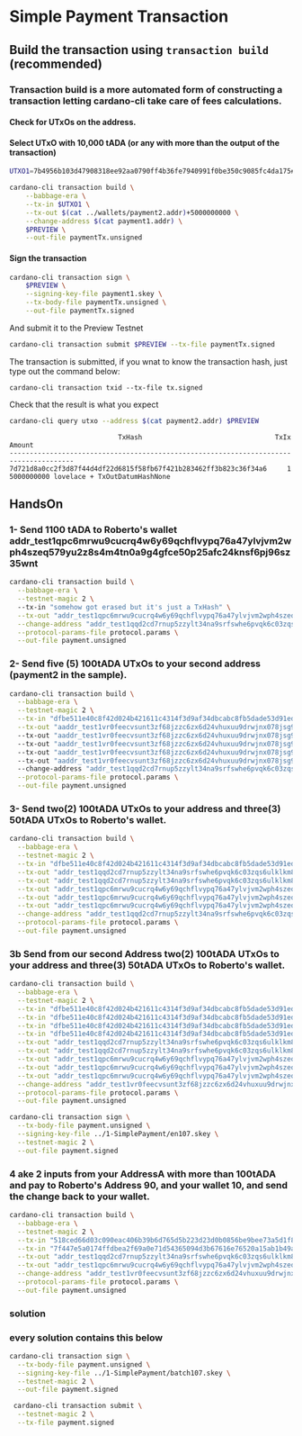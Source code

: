 # Simple Payment Transaction

## Build the transaction using `transaction build` (recommended)
    
### Transaction build is a more automated form of constructing a transaction letting cardano-cli take care of fees calculations.


#### Check for UTxOs on the address. 
#### Select UTxO with 10,000 tADA (or any with more than the output of the transaction)

```bash
UTXO1=7b4956b103d47908318ee92aa0790ff4b36fe7940991f0be350c9085fc4da175#0

cardano-cli transaction build \
    --babbage-era \
    --tx-in $UTXO1 \
    --tx-out $(cat ../wallets/payment2.addr)+5000000000 \
    --change-address $(cat payment1.addr) \
    $PREVIEW \
    --out-file paymentTx.unsigned
```

#### Sign the transaction

```bash
cardano-cli transaction sign \
    $PREVIEW \
    --signing-key-file payment1.skey \
    --tx-body-file paymentTx.unsigned \
    --out-file paymentTx.signed
```

And submit it to the Preview Testnet
```bash
cardano-cli transaction submit $PREVIEW --tx-file paymentTx.signed
```
The transaction is submitted, if you wnat to know the transaction hash, just type out the command below:

    cardano-cli transaction txid --tx-file tx.signed
    
Check that the result is what you expect

```bash
cardano-cli query utxo --address $(cat payment2.addr) $PREVIEW
```
                               TxHash                                 TxIx        Amount
    --------------------------------------------------------------------------------------
    7d721d8a0cc2f3d87f44d4df22d6815f58fb67f421b283462ff3b823c36f34a6     1        5000000000 lovelace + TxOutDatumHashNone


## HandsOn

### 1- Send 1100 tADA to Roberto's wallet addr_test1qpc6mrwu9cucrq4w6y69qchflvypq76a47ylvjvm2wph4szeq579yu2z8s4m4tn0a9g4gfce50p25afc24knsf6pj96sz35wnt
``` bash
cardano-cli transaction build \
  --babbage-era \
  --testnet-magic 2 \  
  --tx-in "somehow got erased but it's just a TxHash" \
  --tx-out "addr_test1qpc6mrwu9cucrq4w6y69qchflvypq76a47ylvjvm2wph4szeq579yu2z8s4m4tn0a9g4gfce50p25afc24knsf6pj96sz35wnt 1100000000" \
  --change-address "addr_test1qqd2cd7rnup5zzylt34na9srfswhe6pvqk6c03zqs6ulklkm8f39nn3f9pdmr0yxeakqnnj90drjjx82vrnpjpw79lsq2caqqf" \
  --protocol-params-file protocol.params \
  --out-file payment.unsigned
```

### 2- Send five (5) 100tADA UTxOs to your second address (payment2 in the sample).
```bash
cardano-cli transaction build \
  --babbage-era \
  --testnet-magic 2 \
  --tx-in "dfbe511e40c8f42d024b421611c4314f3d9af34dbcabc8fb5dade53d91ed6d8a#5" \
  --tx-out "aaddr_test1vr0feecvsunt3zf68jzzc6zx6d24vhuxuu9drwjnx078jsg9rcjms 100000000"
  --tx-out "aaddr_test1vr0feecvsunt3zf68jzzc6zx6d24vhuxuu9drwjnx078jsg9rcjms 100000000"
  --tx-out "aaddr_test1vr0feecvsunt3zf68jzzc6zx6d24vhuxuu9drwjnx078jsg9rcjms 100000000"
  --tx-out "aaddr_test1vr0feecvsunt3zf68jzzc6zx6d24vhuxuu9drwjnx078jsg9rcjms 100000000"
  --tx-out "aaddr_test1vr0feecvsunt3zf68jzzc6zx6d24vhuxuu9drwjnx078jsg9rcjms 100000000"
  --change-address "addr_test1qqd2cd7rnup5zzylt34na9srfswhe6pvqk6c03zqs6ulklkm8f39nn3f9pdmr0yxeakqnnj90drjjx82vrnpjpw79lsq2caqqf" \
  --protocol-params-file protocol.params \
  --out-file payment.unsigned
```


### 3- Send two(2) 100tADA UTxOs to your address and three(3) 50tADA UTxOs to Roberto's wallet.
```bash
cardano-cli transaction build \
  --babbage-era \
  --testnet-magic 2 \
  --tx-in "dfbe511e40c8f42d024b421611c4314f3d9af34dbcabc8fb5dade53d91ed6d8a#5" \
  --tx-out "addr_test1qqd2cd7rnup5zzylt34na9srfswhe6pvqk6c03zqs6ulklkm8f39nn3f9pdmr0yxeakqnnj90drjjx82vrnpjpw79lsq2caqqf 100000000" \
  --tx-out "addr_test1qqd2cd7rnup5zzylt34na9srfswhe6pvqk6c03zqs6ulklkm8f39nn3f9pdmr0yxeakqnnj90drjjx82vrnpjpw79lsq2caqqf 100000000" \
  --tx-out "addr_test1qpc6mrwu9cucrq4w6y69qchflvypq76a47ylvjvm2wph4szeq579yu2z8s4m4tn0a9g4gfce50p25afc24knsf6pj96sz35wnt 50000000" \
  --tx-out "addr_test1qpc6mrwu9cucrq4w6y69qchflvypq76a47ylvjvm2wph4szeq579yu2z8s4m4tn0a9g4gfce50p25afc24knsf6pj96sz35wnt 50000000" \
  --tx-out "addr_test1qpc6mrwu9cucrq4w6y69qchflvypq76a47ylvjvm2wph4szeq579yu2z8s4m4tn0a9g4gfce50p25afc24knsf6pj96sz35wnt 50000000" \
  --change-address "addr_test1qqd2cd7rnup5zzylt34na9srfswhe6pvqk6c03zqs6ulklkm8f39nn3f9pdmr0yxeakqnnj90drjjx82vrnpjpw79lsq2caqqf" \
  --protocol-params-file protocol.params \
  --out-file payment.unsigned
```

### 3b  Send from our second Address two(2) 100tADA UTxOs to your address and three(3) 50tADA UTxOs to Roberto's wallet.
```bash
cardano-cli transaction build \
  --babbage-era \
  --testnet-magic 2 \
  --tx-in "dfbe511e40c8f42d024b421611c4314f3d9af34dbcabc8fb5dade53d91ed6d8a#0" \
  --tx-in "dfbe511e40c8f42d024b421611c4314f3d9af34dbcabc8fb5dade53d91ed6d8a#1" \
  --tx-in "dfbe511e40c8f42d024b421611c4314f3d9af34dbcabc8fb5dade53d91ed6d8a#2" \
  --tx-in "dfbe511e40c8f42d024b421611c4314f3d9af34dbcabc8fb5dade53d91ed6d8a#3" \
  --tx-out "addr_test1qqd2cd7rnup5zzylt34na9srfswhe6pvqk6c03zqs6ulklkm8f39nn3f9pdmr0yxeakqnnj90drjjx82vrnpjpw79lsq2caqqf 100000000" \
  --tx-out "addr_test1qqd2cd7rnup5zzylt34na9srfswhe6pvqk6c03zqs6ulklkm8f39nn3f9pdmr0yxeakqnnj90drjjx82vrnpjpw79lsq2caqqf 100000000" \
  --tx-out "addr_test1qpc6mrwu9cucrq4w6y69qchflvypq76a47ylvjvm2wph4szeq579yu2z8s4m4tn0a9g4gfce50p25afc24knsf6pj96sz35wnt 50000000" \
  --tx-out "addr_test1qpc6mrwu9cucrq4w6y69qchflvypq76a47ylvjvm2wph4szeq579yu2z8s4m4tn0a9g4gfce50p25afc24knsf6pj96sz35wnt 50000000" \
  --tx-out "addr_test1qpc6mrwu9cucrq4w6y69qchflvypq76a47ylvjvm2wph4szeq579yu2z8s4m4tn0a9g4gfce50p25afc24knsf6pj96sz35wnt 50000000" \
  --change-address "addr_test1vr0feecvsunt3zf68jzzc6zx6d24vhuxuu9drwjnx078jsg9rcjms" \
  --protocol-params-file protocol.params \
  --out-file payment.unsigned

cardano-cli transaction sign \
  --tx-body-file payment.unsigned \
  --signing-key-file ../1-SimplePayment/en107.skey \
  --testnet-magic 2 \
  --out-file payment.signed
```

### 4 ake 2 inputs from your AddressA with more than 100tADA and pay to Roberto's Address 90, and your wallet 10, and send the change back to your wallet.
```bash
cardano-cli transaction build \
  --babbage-era \
  --testnet-magic 2 \
  --tx-in "518ced66d03c090eac406b39b6d765d5b223d23d0b0856be9bee73a5d1f878b0#5" \
  --tx-in "7f447e5a0174ffdbea2f69a0e71d54365094d3b67616e76520a15ab1b49aeb1d#0" \
  --tx-out "addr_test1qqd2cd7rnup5zzylt34na9srfswhe6pvqk6c03zqs6ulklkm8f39nn3f9pdmr0yxeakqnnj90drjjx82vrnpjpw79lsq2caqqf 10000000" \
  --tx-out "addr_test1qpc6mrwu9cucrq4w6y69qchflvypq76a47ylvjvm2wph4szeq579yu2z8s4m4tn0a9g4gfce50p25afc24knsf6pj96sz35wnt 90000000" \
  --change-address "addr_test1vr0feecvsunt3zf68jzzc6zx6d24vhuxuu9drwjnx078jsg9rcjms" \
  --protocol-params-file protocol.params \
  --out-file payment.unsigned
``` 

### solution 
### every solution contains this below 
``` bash
cardano-cli transaction sign \
  --tx-body-file payment.unsigned \
  --signing-key-file ../1-SimplePayment/batch107.skey \
  --testnet-magic 2 \
  --out-file payment.signed

 cardano-cli transaction submit \
  --testnet-magic 2 \
  --tx-file payment.signed

  ```